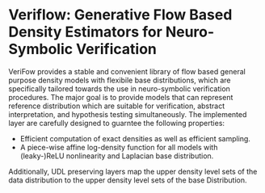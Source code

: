 # Veriflow: Generative Flow Based Density Estimators for Neuro-Symbolic Verification
VeriFow provides a stable and convenient library of flow based general purpose density models with flexibile base distributions, 
which are specifically tailored towards the use in neuro-symbolic verification procedures. The major goal is to
provide models that can represent reference distribution which are suitable for verification, 
abstract interpretation, and hypothesis testing simultaneously.
The implemented layer are carefully designed to guarntee the following properties:

- Efficient computation of exact densities as well as efficient sampling.
-  A piece-wise affine log-density function for all models with (leaky-)ReLU nonlinearity and Laplacian base distribution.

Additionally, UDL preserving layers map the upper density level sets of the data distribution to the upper density level sets
of the base Distribution.





